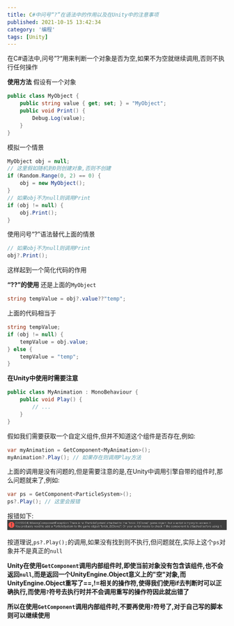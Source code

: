 ```yaml
---
title: C#中问号“?”在语法中的作用以及在Unity中的注意事项
published: 2021-10-15 13:42:34
category: '编程'
tags: [Unity]
---
```


在C#语法中,问号”?“用来判断一个对象是否为空,如果不为空就继续调用,否则不执行任何操作

<!-- more -->

**使用方法**
假设有一个对象
```csharp
public class MyObject {
    public string value { get; set; } = "MyObject";
    public void Print() {
        Debug.Log(value);
    }
}
```
模拟一个情景
```csharp
MyObject obj = null;
// 这里假如随机到0则创建对象,否则不创建
if (Random.Range(0, 2) == 0) {
    obj = new MyObject();
}
// 如果obj不为null则调用Print
if (obj != null) {
    obj.Print();
}
```
使用问号“?”语法替代上面的情景
```csharp
// 如果obj不为null则调用Print
obj?.Print();
```
这样起到一个简化代码的作用

**“??”的使用**
还是上面的`MyObject`
```csharp
string tempValue = obj?.value??"temp";
```
上面的代码相当于
```csharp
string tempValue;
if (obj != null) {
    tempValue = obj.value;
} else {
    tempValue = "temp";
}
```

**在Unity中使用时需要注意**
```csharp
public class MyAnimation : MonoBehaviour {
    public void Play() {
        // ...
    }
}
```
假如我们需要获取一个自定义组件,但并不知道这个组件是否存在,例如:
```csharp
var myAnimation = GetComponent<MyAnimation>();
myAnimation?.Play(); // 如果存在则调用Play方法
```

上面的调用是没有问题的,但是需要注意的是,在Unity中调用引擎自带的组件时,那么问题就来了,例如:
```csharp
var ps = GetComponent<ParticleSystem>();
ps?.Play(); // 这里会报错
```
报错如下:
![error_img](img1.png)

按道理说,`ps?.Play();`的调用,如果没有找到则不执行,但问题就在,实际上这个`ps`对象并不是真正的`null`

**Unity在使用`GetComponent`调用内部组件时,即使当前对象没有包含该组件,也不会返回`null`,而是返回一个UnityEngine.Object意义上的"空"对象,而UnityEngine.Object重写了==,!=相关的操作符,使得我们使用if去判断时可以正确执行,而使用`?`符号去执行时并不会调用重写的操作符因此就出错了**

**所以在使用`GetComponent`调用内部组件时,不要再使用`?`符号了,对于自己写的脚本则可以继续使用**

